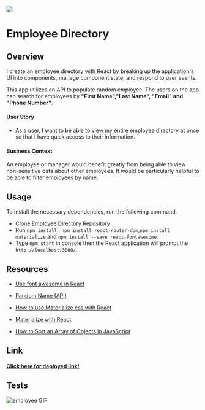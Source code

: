 ![](https://img.shields.io/github/followers/AtimaB?style=social)

# Employee Directory

## Overview

I create an employee directory with React by breaking up the application's UI into components, manage component state, and respond to user events.

This app utilizes an API to populate random employee. The users on the app can search for employees by **"First Name","Last Name", "Email" and "Phone Number"**.

#### User Story

- As a user, I want to be able to view my entire employee directory at once so that I have quick access to their information.

#### Business Context

An employee or manager would benefit greatly from being able to view non-sensitive data about other employees. It would be particularly helpful to be able to filter employees by name.

## Usage

To install the necessary dependencies, run the following command.

- Clone [Employee Directory Repository](https://github.com/AtimaB/Employee-Directory)
- Run `npm install` , `npm install react-router-dom`,`npm install materialize` and `npm install --save react-fontawesome`.
- Type `npm start` in console then the React application will prompt the `http://localhost:3000/`.

## Resources

- [Use font awesome in React](https://www.digitalocean.com/community/tutorials/how-to-use-font-awesome-5-with-react#step-4-%E2%80%94-creating-an-icon-library)

- [Random Name (API)](https://randomuser.me/)

- [How to use Materialize css with React](https://stackoverflow.com/questions/35499842/how-to-use-materialize-css-with-react)

- [Materialize with React](https://react-materialize.github.io/react-materialize/?path=/story/react-materialize--welcome)

- [ How to Sort an Array of Objects in JavaScript](https://www.sitepoint.com/sort-an-array-of-objects-in-javascript/)

## Link

#### [Click here for deployed link!](#)

## Tests

![employee GIF ](./Assets/employee.gif)
